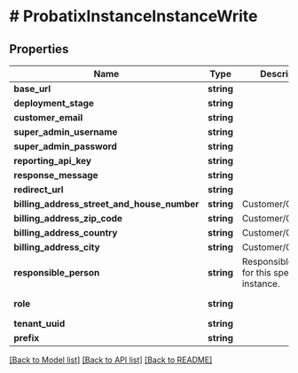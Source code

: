 # # ProbatixInstanceInstanceWrite

## Properties

Name | Type | Description | Notes
------------ | ------------- | ------------- | -------------
**base_url** | **string** |  |
**deployment_stage** | **string** |  |
**customer_email** | **string** |  | [optional]
**super_admin_username** | **string** |  | [optional]
**super_admin_password** | **string** |  | [optional]
**reporting_api_key** | **string** |  | [optional]
**response_message** | **string** |  | [optional]
**redirect_url** | **string** |  | [optional]
**billing_address_street_and_house_number** | **string** | Customer/Company. | [optional]
**billing_address_zip_code** | **string** | Customer/Company. | [optional]
**billing_address_country** | **string** | Customer/Company. | [optional]
**billing_address_city** | **string** | Customer/Company. | [optional]
**responsible_person** | **string** | Responsible person for this specific instance. | [optional]
**role** | **string** |  | [optional] [default to 'ROLE_ONBOARDING']
**tenant_uuid** | **string** |  | [optional]
**prefix** | **string** |  | [optional]

[[Back to Model list]](../../README.md#models) [[Back to API list]](../../README.md#endpoints) [[Back to README]](../../README.md)
